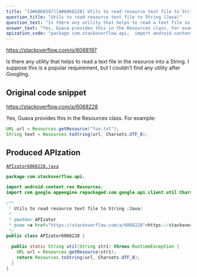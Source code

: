 ```yaml
---
title: "[Q#6068197][A#6068228] Utils to read resource text file to String (Java)"
question_title: "Utils to read resource text file to String (Java)"
question_text: "Is there any utility that helps to read a text file in the resource into a String. I suppose this is a popular requirement, but I couldn't find any utility after Googling."
answer_text: "Yes, Guava provides this in the Resources class. For example:"
apization_code: "package com.stackoverflow.api;  import android.content.res.Resources; import com.google.appengine.repackaged.com.google.api.client.util.Charsets;  /**  * Utils to read resource text file to String (Java)  *  * @author APIzator  * @see <a href=\"https://stackoverflow.com/a/6068228\">https://stackoverflow.com/a/6068228</a>  */ public class APIzator6068228 {    public static String util(String str1) throws RuntimeException {     URL url = Resources.getResource(str1);     return Resources.toString(url, Charsets.UTF_8);   } }"
---
```


https://stackoverflow.com/q/6068197

Is there any utility that helps to read a text file in the resource into a String. I suppose this is a popular requirement, but I couldn&#x27;t find any utility after Googling.



## Original code snippet

https://stackoverflow.com/a/6068228

Yes, Guava provides this in the Resources class. For example:

```java
URL url = Resources.getResource("foo.txt");
String text = Resources.toString(url, Charsets.UTF_8);
```

## Produced APIzation

[`APIzator6068228.java`](https://github.com/pasqualesalza/apization-temp-data/raw/master/apizations/java/APIzator6068228.java)

```java
package com.stackoverflow.api;

import android.content.res.Resources;
import com.google.appengine.repackaged.com.google.api.client.util.Charsets;

/**
 * Utils to read resource text file to String (Java)
 *
 * @author APIzator
 * @see <a href="https://stackoverflow.com/a/6068228">https://stackoverflow.com/a/6068228</a>
 */
public class APIzator6068228 {

  public static String util(String str1) throws RuntimeException {
    URL url = Resources.getResource(str1);
    return Resources.toString(url, Charsets.UTF_8);
  }
}

```